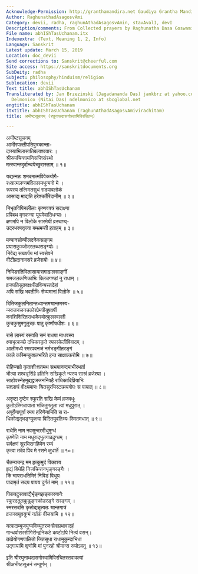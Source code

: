 ```yaml
---
Acknowledge-Permission: http://granthamandira.net Gaudiya Grantha Mandira
Author: RaghunathadAsagosvAmi
Category: devii, radha, raghunAthadAsagosvAmin, stavAvalI, devI
Description/comments: From Collected prayers by Raghunatha Dasa Goswami Stavavali
File name: abhIShTasUchanam.itx
Indexextra: (Text, Meaning 1, 2, Info)
Language: Sanskrit
Latest update: March 15, 2019
Location: doc_devii
Send corrections to: Sanskrit@cheerful.com
Site access: https://sanskritdocuments.org
SubDeity: radha
Subject: philosophy/hinduism/religion
Sublocation: devii
Text title: abhIShTasUchanam
Transliterated by: Jan Brzezinski (Jagadananda Das) jankbrz at yahoo.com and Neal
  Delmonico (Nitai Das) ndelmonico at sbcglobal.net
engtitle: abhIShTasUchanam
itxtitle: abhIShTasUchanam (raghunAthadAsagosvAmivirachitam)
title: अभीष्टसूचनम् (रघुनाथदासगोस्वामिविरचितम्)

---
```

  
 अभीष्टसूचनम्   
आभीरपल्लीपतिपुत्रकान्ता-  
     दास्याभिलासातिबलाश्ववारः ।  
श्रीरूपचिन्तामणिसप्तिसंस्थो  
     मत्स्वान्तदुर्दान्थयेच्छुरास्ताम् ॥ १॥  
  
यद्यत्नतः शमदमात्मविवेकयोगै-  
     रध्यात्मलग्नमविकारमभून्मनो मे ।  
रूपस्य तत्स्मितसुधं सदयावलोकं  
     आसाद्य माद्यति हरेश्चर्तैरिदानीम् ॥ २॥  
  
निभृतविपिनलीलाः कृष्णवक्त्रं सदाक्ष्णा  
     प्रपिबथ मृगकन्या यूयमेवातिधन्याः ।  
क्षणमपि न विलोके सारमेयी व्रस्थाप्य्-  
     उदरभरणवृत्त्या बम्भ्रमन्ती हताहम् ॥ ३॥  
  
मन्मानसोन्मीलदनेकसङ्गम  
     प्रयासकुञ्जोदरलब्धसङ्ग्योः ।  
निवेद्य सख्यर्पय मां स्वसेवने  
     वीटीप्रदानावसरे व्रजेशयोः ॥ ४॥  
  
निविडरतिविलासायासगाढालसाङ्गीं  
     श्रमजलकणिकाभिः क्लिन्नगण्डां नु राधाम् ।  
व्रजपतिसुतवक्षःपीठविन्यस्तदेहां  
     अपि सखि भवतीभिः सेव्यमानां विलोके ॥ ५॥  
  
दितिजकुलनितान्तध्वान्तमश्रान्तमस्य-  
     न्स्वजनजनचकोरप्रेमपीयूषवर्षी  
करशिशिरितराधाकैरवोत्फुल्लवल्ली  
     कुचकुसुमगुलुच्छः पातु कृष्णौषधीशः ॥ ६॥  
  
रासे लास्यं रसवति समं राधया माधवस्य  
     क्ष्माभृत्कच्छे दधिकरकृते स्फारकेलीविवादम् ।  
आलीमध्ये स्मरपवनजं नर्मभङ्गीतरङ्गं  
     काले कस्मिन्कुशलभरिते हन्त साक्षात्करोमि ॥ ७॥  
  
रोहिण्याग्रे कृताशीःशतमथ सभयानन्दमाभीरभर्ता  
     भीत्या शश्वन्नृसिंहे हलिनि सखिकुले न्यस्य सास्रं व्रजेश्या ।  
साटोपस्नेहमुद्यद्व्रजजननिवहै राधिकादिप्रियाभिः  
     सश्लाघं वीक्ष्यमाणः श्रितसुरभिरटन्नव्यगोपः स पायात् ॥ ८॥  
  
अदृष्टा दृष्टेव स्फुरति सखि केयं व्रजवधूः  
     कुतोऽस्मिन्नायाता भजितुमतुला त्वां मधुपुरात् ।  
अपूर्वेणापूर्वां रमय हरिणैनामिति स रा-  
     धिकोद्यद्भङ्ग्युक्त्या विदितयुवतिभ्यः स्मितमधात् ॥ ९॥  
  
राधेति नाम नवसुन्दरदीधुमुग्धं  
     कृष्णेति नाम मधुराद्भुतगाढदुग्धम् ।  
सर्वक्षणं सुरभिरागहिमेन रम्यं  
     कृत्वा तदेव पिब मे रसने क्षुधार्ते ॥ १०॥  
  
चैतन्यचन्द्र मम हृत्कुमुदं विकाश्य  
     हृद्यं विधेहि निजचिन्तनभृङ्गरङ्गैः ।  
किं चापराधतिमिरं निविडं विधूय  
     पादामृतं सदय पायय दुर्गतं माम् ॥ ११॥  
  
पिकपटुरववाद्यैर्भृङ्गझङ्कारगानैः  
     स्फुरदतुलकुडुङ्गक्रोडरङ्गे सरङ्गम् ।  
स्मरसदसि कृतोद्यन्नृत्यतः श्रान्तगात्रं  
     व्रजनवयुवयुग्मं नर्तकं वीजयामि ॥ १२॥  
  
यत्पादाम्बुजयुग्मविच्युतरजःसेवाप्रभावादहं  
     गान्धर्वासरसीगिरीन्द्रनिकटे कष्टोऽपि नित्यं वसन्।  
तत्प्रेयोगणपालितो जितसुधा राधामुकुन्दाभिधा  
     उद्गायामि शृणोमि मां पुनरहो श्रीमान्स रूपोऽवतु ॥ १३॥  
  
इति श्रीरघुनाथदासगोस्वामिविरचितस्तवावल्यां  
          श्रीअभीष्टसूचनं सम्पूर्णम् ।  
  
  
